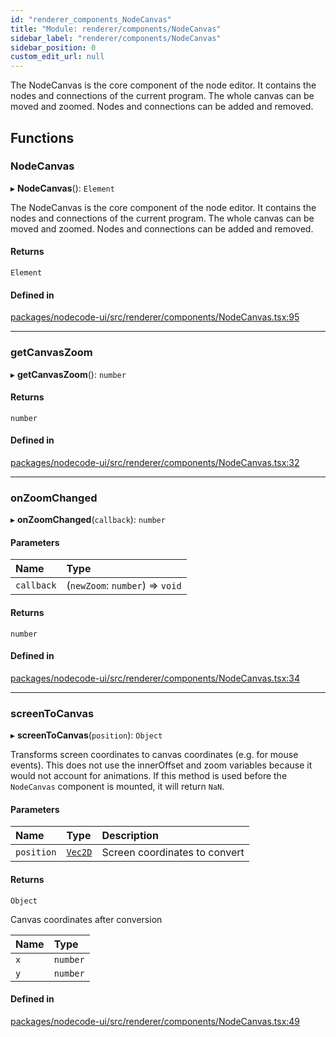 ```yaml
---
id: "renderer_components_NodeCanvas"
title: "Module: renderer/components/NodeCanvas"
sidebar_label: "renderer/components/NodeCanvas"
sidebar_position: 0
custom_edit_url: null
---
```


The NodeCanvas is the core component of the node editor. It contains the nodes and
connections of the current program. The whole canvas can be moved and zoomed. Nodes and
connections can be added and removed.

## Functions

### NodeCanvas

▸ **NodeCanvas**(): `Element`

The NodeCanvas is the core component of the node editor. It contains the nodes and
connections of the current program. The whole canvas can be moved and zoomed. Nodes and
connections can be added and removed.

#### Returns

`Element`

#### Defined in

[packages/nodecode-ui/src/renderer/components/NodeCanvas.tsx:95](https://github.com/bischoff-m/nodecode/blob/1978ab5/packages/nodecode-ui/src/renderer/components/NodeCanvas.tsx#L95)

___

### getCanvasZoom

▸ **getCanvasZoom**(): `number`

#### Returns

`number`

#### Defined in

[packages/nodecode-ui/src/renderer/components/NodeCanvas.tsx:32](https://github.com/bischoff-m/nodecode/blob/1978ab5/packages/nodecode-ui/src/renderer/components/NodeCanvas.tsx#L32)

___

### onZoomChanged

▸ **onZoomChanged**(`callback`): `number`

#### Parameters

| Name | Type |
| :------ | :------ |
| `callback` | (`newZoom`: `number`) => `void` |

#### Returns

`number`

#### Defined in

[packages/nodecode-ui/src/renderer/components/NodeCanvas.tsx:34](https://github.com/bischoff-m/nodecode/blob/1978ab5/packages/nodecode-ui/src/renderer/components/NodeCanvas.tsx#L34)

___

### screenToCanvas

▸ **screenToCanvas**(`position`): `Object`

Transforms screen coordinates to canvas coordinates (e.g. for mouse events).
This does not use the innerOffset and zoom variables because it would not account for
animations.
If this method is used before the `NodeCanvas` component is mounted, it will return
`NaN`.

#### Parameters

| Name | Type | Description |
| :------ | :------ | :------ |
| `position` | [`Vec2D`](renderer_types_util.md#vec2d-24) | Screen coordinates to convert |

#### Returns

`Object`

Canvas coordinates after conversion

| Name | Type |
| :------ | :------ |
| `x` | `number` |
| `y` | `number` |

#### Defined in

[packages/nodecode-ui/src/renderer/components/NodeCanvas.tsx:49](https://github.com/bischoff-m/nodecode/blob/1978ab5/packages/nodecode-ui/src/renderer/components/NodeCanvas.tsx#L49)
